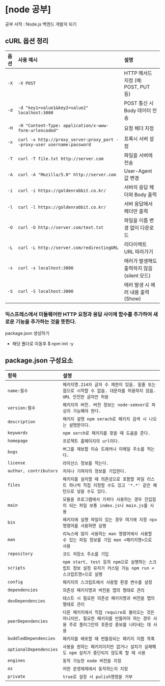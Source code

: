 # [node 공부]

공부 서적 : Node.js 백엔드 개발자 되기

## cURL 옵션 정리

| 옵션 | 사용 예시                                                               | 설명                                        |
| :--- | :---------------------------------------------------------------------- | :------------------------------------------ |
| `-X` | `-X POST`                                                               | HTTP 메서드 지정 (예: POST, PUT 등)         |
| `-d` | `-d "key1=value1&key2=value2" localhost:3000`                           | POST 통신 시 Body 데이터 전송               |
| `-H` | `-H "Content-Type: application/x-www-form-urlencoded"`                  | 요청 헤더 지정                              |
| `-x` | `curl -x http://proxy_server:proxy_port --proxy-user username:password` | 프록시 서버 설정                            |
| `-T` | `curl -T file.txt http://server.com`                                    | 파일을 서버에 전송                          |
| `-A` | `curl -A "Mozilla/5.0" http://server.com`                               | User-Agent 값 변경                          |
| `-i` | `curl -i https://goldenrabbit.co.kr/`                                   | 서버의 응답 헤더와 Body 출력                |
| `-l` | `curl -l https://goldenrabbit.co.kr/`                                   | 서버 응답에서 헤더만 출력                   |
| `-O` | `curl -O http://server.com/text.txt`                                    | 파일을 이름 변경 없이 다운로드              |
| `-L` | `curl -L http://server.com/redirectingURL`                              | 리다이렉트 URL 따라가기                     |
| `-s` | `curl -s localhost:3000`                                                | 에러가 발생해도 출력하지 않음 (silent 모드) |
| `-S` | `curl -S localhost:3000`                                                | 에러 발생 시 에러 내용 출력 (Show)          |

### 익스프레스에서 미들웨어란 HTTP 요청과 응답 사이에 함수를 추가하여 새로운 기능을 추가하는 것을 뜻한다.

package.json 생성하기

- 해당 폴더로 이동후
  $ npm init -y

## package.json 구성요소

| 항목                   | 설명                                                                                                                                            |
| :--------------------- | :---------------------------------------------------------------------------------------------------------------------------------------------- |
| `name:필수`            | `패키지명.214자 글자 수 제한이 있음. 밑줄 또는 점으로 시작할 수 없음. 대문자를 허용하지 않음. URL 안전한 글자만 허용`                           |
| `version:필수`         | `패키지의 버전. 버전 정보는 node-semver로 파싱이 가능해야 한다.`                                                                                |
| `description`          | `패키지 설명 npm serach로 패키지 검색 시 나오는 설명문이다.`                                                                                    |
| `keywords`             | `npm serch로 패키지를 찾을 때 도움을 준다.`                                                                                                     |
| `homepage`             | `프로젝트 홈페이지의 url이다.`                                                                                                                  |
| `bugs`                 | `버그를 제보할 이슈 트래커나 이메일 주소를 적는다.`                                                                                             |
| `license`              | `라이선스 정보를 적는다.`                                                                                                                       |
| `author, contributors` | `저자나 기여자의 정보를 기입한다.`                                                                                                              |
| `files`                | `패키지를 설치할 때 의존성으로 포함할 파일 리스트 하나씩 직접 지정할 수도 있고 '*.*' 같은 패턴으로 넣을 수도 있다.`                             |
| `main`                 | `모듈을 프로그램에서 가져다 사용하는 경우 진입점이 되는 파일 보통 index.js나 main.js를 사용`                                                    |
| `bin`                  | `패키지에 실행 파일이 있는 경우 여기에 지정 npx 명령어를 사용하면 실행`                                                                         |
| `man`                  | `리눅스에 많이 사용하는 man 명령어에서 사용할 수 있는 파일 정보를 기입 man <패키지명>으로 사용`                                                 |
| `repository`           | `코드 저장소 주소를 기입`                                                                                                                       |
| `scripts`              | `npm start, test 등의 npm으로 실행하는 스크립트 정보 설정 유저가 커스텀 가능 npm run <스크립트명>으로 실행`                                     |
| `config`               | `패키지의 스크립트에서 사용할 환경 변수를 설정`                                                                                                 |
| `dependencies`         | `의존성 패키지명과 버전을 맵의 형태로 관리`                                                                                                     |
| `devDependencies`      | `테스트 시 필요한 의존성 패키지명과 버전을 맵의 형태로 관리`                                                                                    |
| `peerDependencies`     | `다른 패키지에서 직접 require로 불러오는 것은 아니지만, 필요한 패키지를 만들어야 하는 경우 사용 주로 플러그인의 호환성 종보를 나타내는 데 사용` |
| `buddledDependencies`  | `패키지를 배포할 때 번틀링되는 패키지 이름 목록`                                                                                                |
| `optionalDependencies` | `사용을 원하는 패키지이지만 없거나 설치가 실패해도 npm 설치가 중단되지 않도록 할 때 사용`                                                       |
| `engines`              | `동작 가능한 node 버전을 지정`                                                                                                                  |
| `os`                   | `어떤 운영체제에서 동작하는지 지정`                                                                                                             |
| `private`              | `true로 설정 시 pulish명령을 거부`                                                                                                              |
